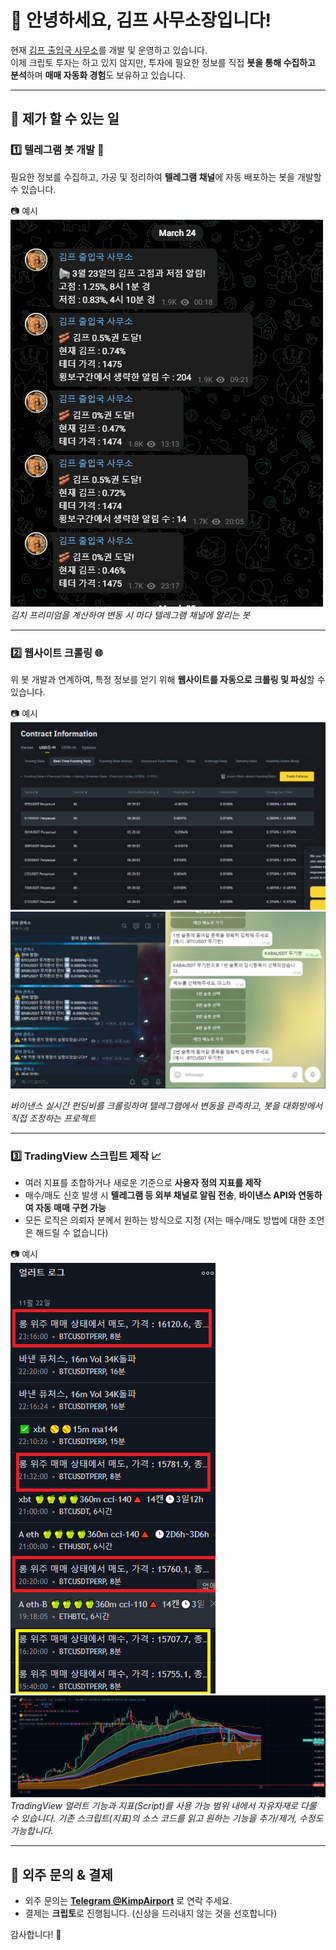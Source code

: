 # 👋 안녕하세요, 김프 사무소장입니다!

현재 [김프 출입국 사무소](https://t.me/KimchiPremium)를 개발 및 운영하고 있습니다.  
이제 크립토 투자는 하고 있지 않지만, 투자에 필요한 정보를 직접 **봇을 통해 수집하고 분석**하며 **매매 자동화 경험**도 보유하고 있습니다.

---

## 🧰 제가 할 수 있는 일

### 1️⃣ 텔레그램 봇 개발 🤖

필요한 정보를 수집하고, 가공 및 정리하여 **텔레그램 채널**에 자동 배포하는 봇을 개발할 수 있습니다.

📷 예시  
![김프 출입국 사무소](./1-1.png)  
*김치 프리미엄을 계산하여 변동 시 마다 텔레그램 채널에 알리는 봇*


---

### 2️⃣ 웹사이트 크롤링 🌐

위 봇 개발과 연계하여, 특정 정보를 얻기 위해 **웹사이트를 자동으로 크롤링 및 파싱**할 수 있습니다.

📷 예시  
![펀비봇1](./2-0.png)  
![펀비봇2](./2-1.png)  

*바이낸스 실시간 펀딩비를 크롤링하여 텔레그램에서 변동을 관측하고, 봇을 대화방에서 직접 조정하는 프로젝트*

---

### 3️⃣ TradingView 스크립트 제작 📈

- 여러 지표를 조합하거나 새로운 기준으로 **사용자 정의 지표를 제작**
- 매수/매도 신호 발생 시 **텔레그램 등 외부 채널로 알림 전송**, **바이낸스 API와 연동하여 자동 매매 구현 가능**
- 모든 로직은 의뢰자 분께서 원하는 방식으로 지정 (저는 매수/매도 방법에 대한 조언은 해드릴 수 없습니다)

📷 예시  
![TV 스크립트 예시1](./3-2.png)  
![TV 스크립트 예시2](./3-3.png)
*TradingView 얼러트 기능과 지표(Script)를 사용 가능 범위 내에서 자유자재로 다룰 수 있습니다.*
*기존 스크립트(지표)의 소스 코드를 읽고 원하는 기능을 추가/제거, 수정도 가능합니다.*

---

## 📩 외주 문의 & 결제

- 외주 문의는 **[Telegram @KimpAirport](https://t.me/KimpAirport)** 로 연락 주세요.
- 결제는 **크립토**로 진행됩니다. (신상을 드러내지 않는 것을 선호합니다)

감사합니다! 🙇

